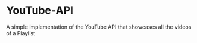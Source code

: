 # YouTube-API
A simple implementation of the YouTube API that showcases all the videos of a Playlist
